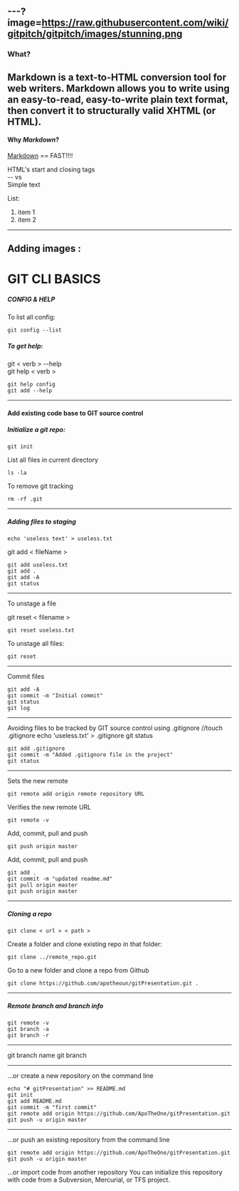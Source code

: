 ---?image=https://raw.githubusercontent.com/wiki/gitpitch/gitpitch/images/stunning.png
---
### What?
Markdown is a text-to-HTML conversion tool for web writers. Markdown allows you to write using an easy-to-read, easy-to-write plain text format, then convert it to structurally valid XHTML (or HTML).
---
#### Why **_Markdown_**?

[Markdown][1] == FAST!!!!

HTML's start and closing tags  
-- vs  
Simple text

List:

1.  item 1
2.  item 2

[1]: https://github.com/ApoTheOne/gitPresentation
---
Adding images :
---
# GIT CLI BASICS

##### CONFIG & HELP

To list all config:

```
git config --list
```

##### To get help:

git < verb > --help  
git help < verb >

```
git help config
git add --help
```

---

#### Add existing code base to GIT source control

##### Initialize a git repo:

```
git init
```

List all files in current directory

```
ls -la
```

To remove git tracking

```
rm -rf .git
```

---

##### Adding files to staging

```
echo 'useless text' > useless.txt
```

git add < fileName >

```
git add useless.txt
git add .
git add -A
git status
```

---

To unstage a file

git reset < filename >

```
git reset useless.txt
```

To unstage all files:

```
git reset
```

---

Commit files

```
git add -A
git commit -m "Initial commit"
git status
git log
```

---

Avoiding files to be tracked by GIT source control using .gitignore
//touch .gitignore
echo 'useless.txt' > .gitignore
git status

```
git add .gitignore
git commit -m "Added .gitignore file in the project"
git status
```

---

Sets the new remote

```
git remote add origin remote repository URL
```

Verifies the new remote URL

```
git remote -v
```

Add, commit, pull and push

```
git push origin master
```

Add, commit, pull and push

```
git add .
git commit -m "updated readme.md"
git pull origin master
git push origin master
```

---

##### Cloning a repo

```
git clone < url > < path >
```

Create a folder and clone existing repo in that folder:

```
git clone ../remote_repo.git
```

Go to a new folder and clone a repo from Github

```
git clone https://github.com/apotheoun/gitPresentation.git .
```

---

##### Remote branch and branch info

```
git remote -v
git branch -a
git branch -r
```

---

git branch name
git branch

---

…or create a new repository on the command line

```
echo "# gitPresentation" >> README.md
git init
git add README.md
git commit -m "first commit"
git remote add origin https://github.com/ApoTheOne/gitPresentation.git
git push -u origin master
```

---

…or push an existing repository from the command line

```
git remote add origin https://github.com/ApoTheOne/gitPresentation.git
git push -u origin master
```

…or import code from another repository
You can initialize this repository with code from a Subversion, Mercurial, or TFS project.
